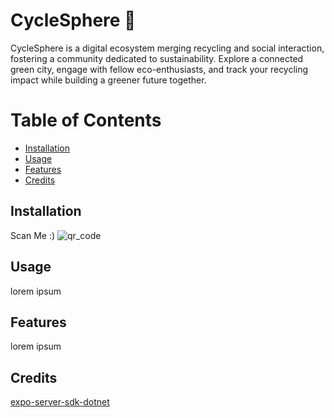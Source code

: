 <h1> CycleSphere 💚</h1>

CycleSphere is a digital ecosystem merging recycling and social interaction, fostering a community dedicated to sustainability. Explore a connected green city, engage with fellow eco-enthusiasts, and track your recycling impact while building a greener future together.

<h1> Table of Contents </h1>

- [Installation](#installation)
- [Usage](#usage)
- [Features](#features)
- [Credits](#credits)

## Installation

Scan Me :)
![qr_code](https://github.com/asdtae/UNIHACK2023/blob/aae724b35eb6b8e41345a007de14490c26b9abb6/expo/cyclesphere/assets/qr.png)


## Usage

lorem ipsum

## Features

lorem ipsum

## Credits

[expo-server-sdk-dotnet](https://github.com/glyphard/expo-server-sdk-dotnet.git)
